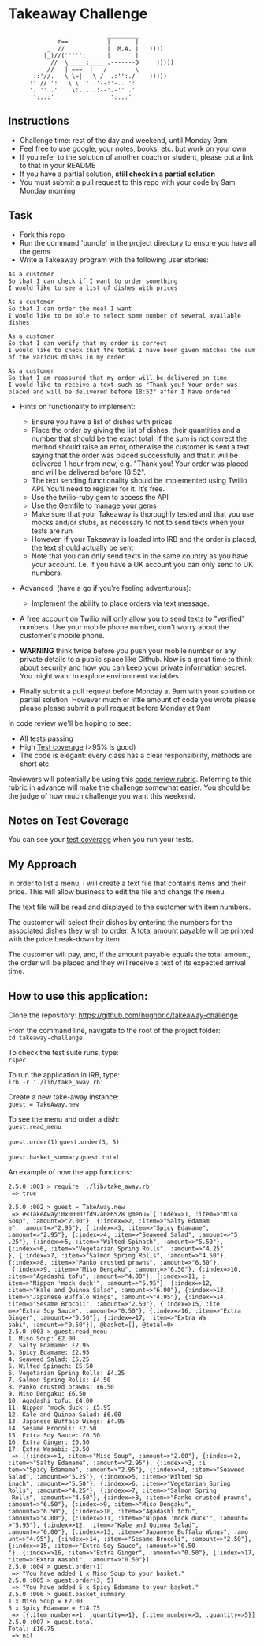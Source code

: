 Takeaway Challenge
==================
```
                            _________
              r==           |       |
           _  //            |  M.A. |   ))))
          |_)//(''''':      |       |
            //  \_____:_____.-------D     )))))
           //   | ===  |   /        \
       .:'//.   \ \=|   \ /  .:'':./    )))))
      :' // ':   \ \ ''..'--:'-.. ':
      '. '' .'    \:.....:--'.-'' .'
       ':..:'                ':..:'

 ```

Instructions
-------

* Challenge time: rest of the day and weekend, until Monday 9am
* Feel free to use google, your notes, books, etc. but work on your own
* If you refer to the solution of another coach or student, please put a link to that in your README
* If you have a partial solution, **still check in a partial solution**
* You must submit a pull request to this repo with your code by 9am Monday morning

Task
-----

* Fork this repo
* Run the command 'bundle' in the project directory to ensure you have all the gems
* Write a Takeaway program with the following user stories:

```
As a customer
So that I can check if I want to order something
I would like to see a list of dishes with prices

As a customer
So that I can order the meal I want
I would like to be able to select some number of several available dishes

As a customer
So that I can verify that my order is correct
I would like to check that the total I have been given matches the sum of the various dishes in my order

As a customer
So that I am reassured that my order will be delivered on time
I would like to receive a text such as "Thank you! Your order was placed and will be delivered before 18:52" after I have ordered
```

* Hints on functionality to implement:
  * Ensure you have a list of dishes with prices
  * Place the order by giving the list of dishes, their quantities and a number that should be the exact total. If the sum is not correct the method should raise an error, otherwise the customer is sent a text saying that the order was placed successfully and that it will be delivered 1 hour from now, e.g. "Thank you! Your order was placed and will be delivered before 18:52".
  * The text sending functionality should be implemented using Twilio API. You'll need to register for it. It’s free.
  * Use the twilio-ruby gem to access the API
  * Use the Gemfile to manage your gems
  * Make sure that your Takeaway is thoroughly tested and that you use mocks and/or stubs, as necessary to not to send texts when your tests are run
  * However, if your Takeaway is loaded into IRB and the order is placed, the text should actually be sent
  * Note that you can only send texts in the same country as you have your account. I.e. if you have a UK account you can only send to UK numbers.

* Advanced! (have a go if you're feeling adventurous):
  * Implement the ability to place orders via text message.

* A free account on Twilio will only allow you to send texts to "verified" numbers. Use your mobile phone number, don't worry about the customer's mobile phone.

* **WARNING** think twice before you push your mobile number or any private details to a public space like Github. Now is a great time to think about security and how you can keep your private information secret. You might want to explore environment variables.

* Finally submit a pull request before Monday at 9am with your solution or partial solution.  However much or little amount of code you wrote please please please submit a pull request before Monday at 9am


In code review we'll be hoping to see:

* All tests passing
* High [Test coverage](https://github.com/makersacademy/course/blob/master/pills/test_coverage.md) (>95% is good)
* The code is elegant: every class has a clear responsibility, methods are short etc.

Reviewers will potentially be using this [code review rubric](docs/review.md).  Referring to this rubric in advance will make the challenge somewhat easier.  You should be the judge of how much challenge you want this weekend.

Notes on Test Coverage
------------------

You can see your [test coverage](https://github.com/makersacademy/course/blob/master/pills/test_coverage.md) when you run your tests.


My Approach
--------

In order to list a menu, I will create a text file that contains items and their price. This will allow business to edit the file and change the menu.

The text file will be read and displayed to the customer with item numbers.

The customer will select their dishes by entering the numbers for the associated dishes they wish to order. A total amount payable will be printed with the price break-down by item.

The customer will pay, and, if the amount payable equals the total amount, the order will be placed and they will receive a text of its expected arrival time.

How to use this application:
----------------------------

Clone the repository: https://github.com/hughbric/takeaway-challenge

From the command line, navigate to the root of the project folder:  
`cd takeaway-challenge`

To check the test suite runs, type:  
`rspec`

To run the application in IRB, type:  
`irb -r './lib/take_away.rb'`

Create a new take-away instance:  
`guest = TakeAway.new`

To see the menu and order a dish:  
`guest.read_menu`

`guest.order(1)`
`guest.order(3, 5)`

`guest.basket_summary`
`guest.total`

An example of how the app functions:

```
2.5.0 :001 > require './lib/take_away.rb'
 => true

2.5.0 :002 > guest = TakeAway.new
 => #<TakeAway:0x00007fd92a086528 @menu=[{:index=>1, :item=>"Miso Soup", :amount=>"2.00"}, {:index=>2, :item=>"Salty Edamam
e", :amount=>"2.95"}, {:index=>3, :item=>"Spicy Edamame", :amount=>"2.95"}, {:index=>4, :item=>"Seaweed Salad", :amount=>"5
.25"}, {:index=>5, :item=>"Wilted Spinach", :amount=>"5.50"}, {:index=>6, :item=>"Vegetarian Spring Rolls", :amount=>"4.25"
}, {:index=>7, :item=>"Salmon Spring Rolls", :amount=>"4.50"}, {:index=>8, :item=>"Panko crusted prawns", :amount=>"6.50"},
 {:index=>9, :item=>"Miso Dengaku", :amount=>"6.50"}, {:index=>10, :item=>"Agadashi tofu", :amount=>"4.00"}, {:index=>11, :
item=>"Nippon 'mock duck'", :amount=>"5.95"}, {:index=>12, :item=>"Kale and Quinoa Salad", :amount=>"6.00"}, {:index=>13, :
item=>"Japanese Buffalo Wings", :amount=>"4.95"}, {:index=>14, :item=>"Sesame Brocoli", :amount=>"2.50"}, {:index=>15, :ite
m=>"Extra Soy Sauce", :amount=>"0.50"}, {:index=>16, :item=>"Extra Ginger", :amount=>"0.50"}, {:index=>17, :item=>"Extra Wa
sabi", :amount=>"0.50"}], @basket=[], @total=0>
2.5.0 :003 > guest.read_menu
1. Miso Soup: £2.00
2. Salty Edamame: £2.95
3. Spicy Edamame: £2.95
4. Seaweed Salad: £5.25
5. Wilted Spinach: £5.50
6. Vegetarian Spring Rolls: £4.25
7. Salmon Spring Rolls: £4.50
8. Panko crusted prawns: £6.50
9. Miso Dengaku: £6.50
10. Agadashi tofu: £4.00
11. Nippon 'mock duck': £5.95
12. Kale and Quinoa Salad: £6.00
13. Japanese Buffalo Wings: £4.95
14. Sesame Brocoli: £2.50
15. Extra Soy Sauce: £0.50
16. Extra Ginger: £0.50
17. Extra Wasabi: £0.50
 => [{:index=>1, :item=>"Miso Soup", :amount=>"2.00"}, {:index=>2, :item=>"Salty Edamame", :amount=>"2.95"}, {:index=>3, :i
tem=>"Spicy Edamame", :amount=>"2.95"}, {:index=>4, :item=>"Seaweed Salad", :amount=>"5.25"}, {:index=>5, :item=>"Wilted Sp
inach", :amount=>"5.50"}, {:index=>6, :item=>"Vegetarian Spring Rolls", :amount=>"4.25"}, {:index=>7, :item=>"Salmon Spring
 Rolls", :amount=>"4.50"}, {:index=>8, :item=>"Panko crusted prawns", :amount=>"6.50"}, {:index=>9, :item=>"Miso Dengaku",
:amount=>"6.50"}, {:index=>10, :item=>"Agadashi tofu", :amount=>"4.00"}, {:index=>11, :item=>"Nippon 'mock duck'", :amount=
>"5.95"}, {:index=>12, :item=>"Kale and Quinoa Salad", :amount=>"6.00"}, {:index=>13, :item=>"Japanese Buffalo Wings", :amo
unt=>"4.95"}, {:index=>14, :item=>"Sesame Brocoli", :amount=>"2.50"}, {:index=>15, :item=>"Extra Soy Sauce", :amount=>"0.50
"}, {:index=>16, :item=>"Extra Ginger", :amount=>"0.50"}, {:index=>17, :item=>"Extra Wasabi", :amount=>"0.50"}]
2.5.0 :004 > guest.order(1)
 => "You have added 1 x Miso Soup to your basket."
2.5.0 :005 > guest.order(3, 5)
 => "You have added 5 x Spicy Edamame to your basket."
2.5.0 :006 > guest.basket_summary
1 x Miso Soup = £2.00
5 x Spicy Edamame = £14.75
 => [{:item_number=>1, :quantity=>1}, {:item_number=>3, :quantity=>5}]
2.5.0 :007 > guest.total
Total: £16.75
 => nil
```
